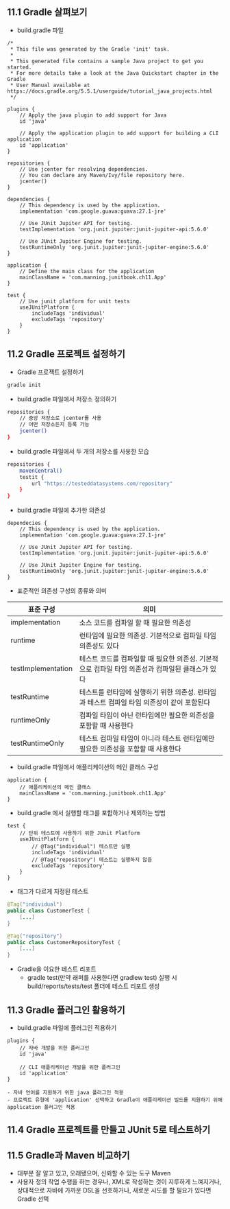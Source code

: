 ## 11.1 Gradle 살펴보기
- build.gradle 파일
```DSL
/*
 * This file was generated by the Gradle 'init' task.
 *
 * This generated file contains a sample Java project to get you started.
 * For more details take a look at the Java Quickstart chapter in the Gradle
 * User Manual available at https://docs.gradle.org/5.5.1/userguide/tutorial_java_projects.html
 */

plugins {
    // Apply the java plugin to add support for Java
    id 'java'

    // Apply the application plugin to add support for building a CLI application
    id 'application'
}

repositories {
    // Use jcenter for resolving dependencies.
    // You can declare any Maven/Ivy/file repository here.
    jcenter()
}

dependencies {
    // This dependency is used by the application.
    implementation 'com.google.guava:guava:27.1-jre'

    // Use JUnit Jupiter API for testing.
    testImplementation 'org.junit.jupiter:junit-jupiter-api:5.6.0'

    // Use JUnit Jupiter Engine for testing.
    testRuntimeOnly 'org.junit.jupiter:junit-jupiter-engine:5.6.0'
}

application {
    // Define the main class for the application
    mainClassName = 'com.manning.junitbook.ch11.App'
}

test {
    // Use junit platform for unit tests
    useJUnitPlatform {
        includeTags 'individual'
        excludeTags 'repository'
    }
}
```

## 11.2 Gradle 프로젝트 설정하기
- Gradle 프로젝트 설정하기
```bash
gradle init
```
- build.gradle 파일에서 저장소 정의하기
```bash
repositories {
    // 중앙 저장소로 jcenter를 사용
    // 어떤 저장소든지 등록 가능
    jcenter()
}
```
- build.gradle 파일에서 두 개의 저장소를 사용한 모습
```bash
repositories {
	mavenCentral()
	testit {
		url "https://testeddatasystems.com/repository"
	}
}
```
- build.gradle 파일에 추가한 의존성
```DSL
dependecies {
	// This dependency is used by the application.
    implementation 'com.google.guava:guava:27.1-jre'

    // Use JUnit Jupiter API for testing.
    testImplementation 'org.junit.jupiter:junit-jupiter-api:5.6.0'

    // Use JUnit Jupiter Engine for testing.
    testRuntimeOnly 'org.junit.jupiter:junit-jupiter-engine:5.6.0'
}
```
-  표준적인 의존성 구성의 종류와 의미

| 표준 구성              | 의미                                                     |
| ------------------ | ------------------------------------------------------ |
| implementation     | 소스 코드를 컴파일 할 때 필요한 의존성                                 |
| runtime            | 런타임에 필요한 의존성. 기본적으로 컴파일 타임 의존성도 있다                     |
| testImplementation | 테스트 코드를 컴파일할 때 필요한 의존성. 기본적으로 컴파일 타임 의존성과 컴파일된 클래스가 있다 |
| testRuntime        | 테스트를 런타임에 실행하기 위한 의존성. 런타임과 테스트 컴파일 타임 의존성이 같이 포함된다    |
| runtimeOnly        | 컴파일 타임이 아닌 런타임에만 필요한 의존성을 포함할 때 사용한다                   |
| testRuntimeOnly    | 테스트 컴파일 타임이 아니라 테스트 런타임에만 필요한 의존성을 포함할 때 사용한다          |
- build.gradle 파일에서 애플리케이션의 메인 클래스 구성
```DSL
application {
	// 애플리케이션의 메인 클래스
	mainClassName = 'com.manning.junitbook.ch11.App'
}
```
- build.gradle 에서 실행할 태그를 포함하거나 제외하는 방법
```DSL
test {
    // 단위 테스트에 사용하기 위한 JUnit Platform
    useJUnitPlatform {
	    // @Tag("individual") 테스트만 실행
        includeTags 'individual'
        // @Tag("repository") 테스트는 실행하지 않음
        excludeTags 'repository'
    }
}
```
- 태그가 다르게 지정된 테스트
```Java
@Tag("individual")
public class CustomerTest {
	[...]
}

@Tag("repository")
public class CustomerRepositoryTest {
	[...]
}
```
- Gradle을 이요한 테스트 리포트
	- gradle test(만약 래퍼를 사용한다면 gradlew test) 실행 시 build/reports/tests/test 폴더에 테스트 리포트 생성

## 11.3 Gradle 플러그인 활용하기
- build.gradle 파일에 플러그인 적용하기
```DSL
plugins {
	// 자바 개발을 위한 플러그인
	id 'java'

	// CLI 애플리케이션 개발을 위한 플러그인
	id 'application'
}
```
	- 자바 언어를 지원하기 위한 java 플러그인 적용
	- 프로젝트 유형에 'application' 선택하고 Gradle이 애플리케이션 빌드를 지원하기 위해 application 플러그인 적용
## 11.4 Gradle 프로젝트를 만들고 JUnit 5로 테스트하기
## 11.5 Gradle과 Maven 비교하기
- 대부분 잘 알고 있고, 오래됐으며, 신뢰할 수 있는 도구 Maven
- 사용자 정의 작업 수행을 하는 경우나, XML로 작성하는 것이 지루하게 느껴지거나, 상대적으로 자바에 가까운 DSL을 선호하거나, 새로운 시도를 할 필요가 있다면 Gradle 선택